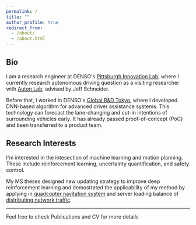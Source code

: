 ```yaml
---
permalink: /
title: ""
author_profile: true
redirect_from: 
  - /about/
  - /about.html
---
```


## Bio
I am a research engineer at DENSO's [Pittsburgh Innovation Lab](https://www.denso.com/us-ca/en/business/pittsburghlab/), where I currently research autonomous driving question as a visiting researcher with [Auton Lab](https://www.ri.cmu.edu/robotics-groups/auton-lab/), advised by Jeff Schneider.

Before that, I worked in DENSO's [Global R&D Tokyo](https://www.denso.com/jp/ja/news/newsroom/2020/20200706-01/), where I developed DNN-based algorithm for advanced driver assistance systems. This technology can forecast the lane-changing and cut-in intentions of surrounding vehicles early. It has already passed proof-of-concept (PoC) and been transferred to a product team. 

## Research Interests
I'm interested in the intesection of machine learning and motion planning. These include reinforcement learning, uncertainty quantification, and safety control.

My MS theses designed new updating strategy to improve deep reinforcement learning and demostrated the applicability of my method by applying in [quadcopter navitation system](/publication/wu2018navigating) and server loading balance of [distributing network traffic](/publication/lai2020cognitive).

---

Feel free to check Publications and CV for more details
